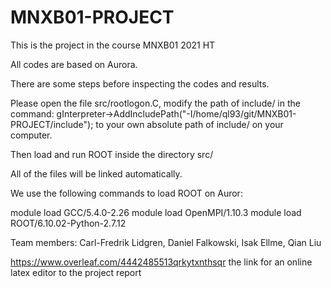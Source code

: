 # MNXB01-PROJECT
This is the project in the course MNXB01 2021 HT

All codes are based on Aurora. 

There are some steps before inspecting the codes and results.

Please open the file src/rootlogon.C, modify the path of include/ in the command:
gInterpreter->AddIncludePath("-I/home/ql93/git/MNXB01-PROJECT/include");
to your own absolute path of include/ on your computer.

Then load and run ROOT inside the directory src/ 

All of the files will be linked automatically.

We use the following commands to load ROOT on Auror:

module load GCC/5.4.0-2.26
module load OpenMPI/1.10.3
module load ROOT/6.10.02-Python-2.7.12

Team members: Carl-Fredrik Lidgren, Daniel Falkowski, Isak Ellme, Qian Liu 




https://www.overleaf.com/4442485513qrkytxnthsqr
the link for an online latex editor to the project report





